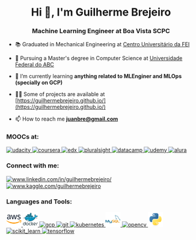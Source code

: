 <h1 align="center">Hi 👋, I'm Guilherme Brejeiro</h1>
<h3 align="center">Machine Learning Engineer at Boa Vista SCPC</h3>

- :books: Graduated in Mechanical Engineering at [Centro Universitário da FEI](https://fei.edu.br/)
- :book: Pursuing a Master's degree in Computer Science at [Universidade Federal do ABC](https://poscomp.ufabc.edu.br/)

- 🌱 I’m currently learning **anything related to MLEnginer and MLOps (specially on GCP)**

- 👨‍💻 Some of projects are available at [https://guilhermebrejeiro.github.io/](https://guilhermebrejeiro.github.io/)

- 📫 How to reach me **juanbre@gmail.com**

<h3 align="left">MOOCs at:</h3>
<p align="left"> <a href="https://www.udacity.com" target="_blank"> <img src="https://cdn.worldvectorlogo.com/logos/udacity.svg" alt="udacity" width="40" height="40"/> </a>
<a href="https://www.coursera.com" target="_blank"> <img src="https://img.melodylinhart.com/350-_-183-_-70-_-complementarytraining.net/wp-content/uploads/2014/10/coursera-social-logo.png" alt="coursera" width="40" height="40"/> </a>
<a href="https://www.edx.org" target="_blank"> <img src="https://upload.wikimedia.org/wikipedia/commons/thumb/8/8f/EdX.svg/640px-EdX.svg.png" alt="edx" width="40" height="40"/> </a>
<a href="https://www.pluralsight.com" target="_blank"> <img src="https://w7.pngwing.com/pngs/560/589/png-transparent-farmington-amazon-com-pluralsight-technology-learning-technology-electronics-text-trademark-thumbnail.png" alt="pluralsight" width="40" height="40"/> </a>
<a href="https://www.datacamp.com" target="_blank"> <img src="https://www.datacamp.com/datacamp-sq.png?v=20102020" alt="datacamp" width="40" height="40"/> </a>  
<a href="https://www.udemy.com" target="_blank"> <img src="https://cdn.icon-icons.com/icons2/2699/PNG/512/udemy_logo_icon_168372.png" alt="udemy" width="40" height="40"/> </a> <a href="https://www.alura.com.br" target="_blank"> <img src="https://pbs.twimg.com/profile_images/1333609520849969161/hrA0M5ZG_400x400.jpg" alt="alura" width="40" height="40"/> </a> 
  
</p>






<h3 align="left">Connect with me:</h3>
<p align="left">
<a href="https://linkedin.com/in/www.linkedin.com/in/guilhermebrejeiro/" target="blank"><img align="center" src="https://cdn.jsdelivr.net/npm/simple-icons@3.0.1/icons/linkedin.svg" alt="www.linkedin.com/in/guilhermebrejeiro/" height="30" width="40" /></a>
<a href="https://kaggle.com/www.kaggle.com/guilhermebrejeiro" target="blank"><img align="center" src="https://cdn.jsdelivr.net/npm/simple-icons@3.0.1/icons/kaggle.svg" alt="www.kaggle.com/guilhermebrejeiro" height="30" width="80" /></a>
</p>




<h3 align="left">Languages and Tools:</h3>
<p align="left"> <a href="https://aws.amazon.com" target="_blank"> <img src="https://raw.githubusercontent.com/devicons/devicon/master/icons/amazonwebservices/amazonwebservices-original-wordmark.svg" alt="aws" width="40" height="40"/> </a> <a href="https://www.docker.com/" target="_blank"> <img src="https://raw.githubusercontent.com/devicons/devicon/master/icons/docker/docker-original-wordmark.svg" alt="docker" width="40" height="40"/> </a> <a href="https://cloud.google.com" target="_blank"> <img src="https://www.vectorlogo.zone/logos/google_cloud/google_cloud-icon.svg" alt="gcp" width="40" height="40"/> </a> <a href="https://git-scm.com/" target="_blank"> <img src="https://www.vectorlogo.zone/logos/git-scm/git-scm-icon.svg" alt="git" width="40" height="40"/> </a> <a href="https://kubernetes.io" target="_blank"> <img src="https://www.vectorlogo.zone/logos/kubernetes/kubernetes-icon.svg" alt="kubernetes" width="40" height="40"/> </a> <a href="https://www.mysql.com/" target="_blank"> <img src="https://raw.githubusercontent.com/devicons/devicon/master/icons/mysql/mysql-original-wordmark.svg" alt="mysql" width="40" height="40"/> </a> <a href="https://opencv.org/" target="_blank"> <img src="https://www.vectorlogo.zone/logos/opencv/opencv-icon.svg" alt="opencv" width="40" height="40"/> </a> <a href="https://www.python.org" target="_blank"> <img src="https://raw.githubusercontent.com/devicons/devicon/master/icons/python/python-original.svg" alt="python" width="40" height="40"/> </a> <a href="https://scikit-learn.org/" target="_blank"> <img src="https://upload.wikimedia.org/wikipedia/commons/0/05/Scikit_learn_logo_small.svg" alt="scikit_learn" width="40" height="40"/> </a> <a href="https://www.tensorflow.org" target="_blank"> <img src="https://www.vectorlogo.zone/logos/tensorflow/tensorflow-icon.svg" alt="tensorflow" width="40" height="40"/> </a> </p>


